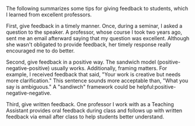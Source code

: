 The following summarizes some tips for giving feedback to students, which I learned from excellent professors.

First, give feedback in a timely manner. Once, during a seminar, I asked a question to the speaker. 
A professor, whose course I took two years ago, sent me an email afterward saying that my question was excellent. 
Although she wasn't obligated to provide feedback, her timely response really encouraged me to do better.

Second, give feedback in a positive way. The sandwich model (positive-negative-positive) usually works.
Additionally, framing matters. For example, I received feedback that said, "Your work is creative but needs more clarification." 
This sentence sounds more acceptable than, "What you say is ambiguous."  A "sandiwch" framework could be helpful:positive-negative-negative. 

Third, give written feedback. 
One professor I work with as a Teaching Assistant provides oral feedback during class and follows up with written feedback via email after class to help students better understand.

